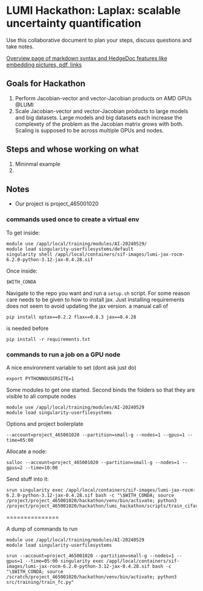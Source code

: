 # LUMI Hackathon: Laplax: scalable uncertainty quantification
Use this collaborative document to plan your steps, discuss questions and take notes.

[Overview page of markdown syntax and HedgeDoc  features like embedding pictures, pdf, links](https://md.sigma2.no/features#Table-of-Contents)

## Goals for Hackathon
1. Perform Jacobian-vector and vector-Jacobian products on AMD GPUs @LUMI
2. Scale Jacobian-vector and vector-Jacobian products to large models and big datasets. Large models and big datasets each increase the complexety of the problem as the Jacobian matrix grows with both. Scaling is supposed to be across multiple GPUs and nodes. 

## Steps and whose working on what
1. Mininmal example 
2. 

## Notes
- Our project is project_465001020



### commands used once to create a virtual env

To get inside:
```
module use /appl/local/training/modules/AI-20240529/
module load singularity-userfilesystems/default
singularity shell /appl/local/containers/sif-images/lumi-jax-rocm-6.2.0-python-3.12-jax-0.4.28.sif
```
Once inside:
```
$WITH_CONDA
```
Navigate to the repo you want and run a `setup.sh` script.
For some reason care needs to be given to how to install jax. Just installing requirements does not seem to avoid updating the jax version. 
a manual call of 

```
pip install optax==0.2.2 flax==0.8.3 jax==0.4.28
```
is needed before 

```
pip install -r requirements.txt
```

### commands to run a job on a GPU node

A nice environment variable to set (dont ask just do)
```
export PYTHONNOUSERSITE=1
```

Some modules to get one started. Second binds the folders so that they are visible to all compute nodes
```
module use /appl/local/training/modules/AI-20240529
module load singularity-userfilesystems
```


Options and project boilerplate
```
--account=project_465001020 --partition=small-g --nodes=1 --gpus=1 --time=05:00
```

Allocate a node: 

```
salloc --account=project_465001020 --partition=small-g --nodes=1 --gpus=2 --time=10:00
```

Send stuff into it:

```
srun singularity exec /appl/local/containers/sif-images/lumi-jax-rocm-6.2.0-python-3.12-jax-0.4.28.sif bash -c "\$WITH_CONDA; source /project/project_465001020/hackathon/venv/bin/activate; python3 /project/project_465001020/hackathon/lumi_hackathon/scripts/train_cifar100.py"
```

===============

A dump of commands to run

```
module use /appl/local/training/modules/AI-20240529
module load singularity-userfilesystems

srun --account=project_465001020 --partition=small-g --nodes=1 --gpus=1 --time=05:00 singularity exec /appl/local/containers/sif-images/lumi-jax-rocm-6.2.0-python-3.12-jax-0.4.28.sif bash -c "\$WITH_CONDA; source /scratch/project_465001020/hackathon/venv/bin/activate; python3 src/training/train_fc.py"
```
